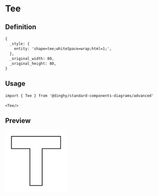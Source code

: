 # Tee

## Definition

```
{
  _style: { 
    entity: 'shape=tee;whiteSpace=wrap;html=1;',
  },
  _original_width: 80,
  _original_height: 80,
}
```

## Usage

```
import { Tee } from '@dinghy/standard-components-diagrams/advanced'

<Tee/>
```

## Preview

<img src="./tee.png" width="200"/>
